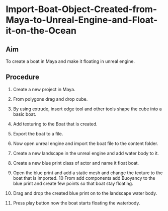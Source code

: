 # Import-Boat-Object-Created-from-Maya-to-Unreal-Engine-and-Float-it-on-the-Ocean

## Aim

To create a boat in Maya and make it floating in unreal engine.

## Procedure

1. Create a new project in Maya.

2. From polygons drag and drop cube.

3. By using extrude, insert edge tool and other tools shape the cube into a basic boat.

4. Add texturing to the Boat that is created.

5. Export the boat to a file.

6. Now open unreal engine and import the boat file to the content folder.

7. Create a new landscape in the unreal engine and add water body to it.

8. Create a new blue print class of actor and name it float boat.

9. Open the blue print and add a static mesh and change the texture to the boat that is imported. 10 From add components add Buoyancy to the blue print and create few  points so that boat stay floating.

10. Drag and drop the created blue print on to the landscape water body.

11. Press play button now the boat starts floating the waterbody.
